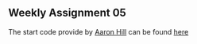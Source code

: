 ## Weekly Assignment 05

The start code provide by [Aaron Hill](https://github.com/aaronxhill) can be found [here](https://github.com/visualizedata/data-structures/blob/master/weekly_assignment_06.md)
